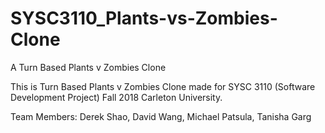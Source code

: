# SYSC3110_Plants-vs-Zombies-Clone
A Turn Based Plants v Zombies Clone

This is Turn Based Plants v Zombies Clone made for SYSC 3110 (Software Development Project) Fall 2018 Carleton University.

Team Members: Derek Shao, David Wang, Michael Patsula, Tanisha Garg
